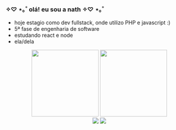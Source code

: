### ✧♡ ⋆｡˚ olá! eu sou a nath ✧♡ ⋆｡˚

-  hoje estagio como dev fullstack, onde utilizo PHP e javascript :) 
-  5ª fase de engenharia de software
-  estudando react e node
-  ela/dela

<div align="center">
  <img height="180em" src="https://github-readme-stats.vercel.app/api/top-langs/?username=nathalia-acordi&layout=donut&theme=synthwave" />
  <img height="180em" src="https://cdn.discordapp.com/attachments/1091212179614744577/1206615082402979850/338224_7dtZM3J4.png?ex=65dca6dd&is=65ca31dd&hm=68daa7be9c698a07de5e7b28143955ffc58d8c6e4936b0693c416ba64d30543c&"/>
</div>

<div align="center"> 
  <a href = "mailto:nathaliaccord@gmail.com"><img src="https://img.shields.io/badge/-Gmail-%23333?style=for-the-badge&logo=gmail&logoColor=white" target="_blank"></a>
  <a href="https://www.linkedin.com/in/nathália-acordi-0a564b223/" target="_blank"><img src="https://img.shields.io/badge/-LinkedIn-%230077B5?style=for-the-badge&logo=linkedin&logoColor=white" target="_blank"></a> 
</div>
